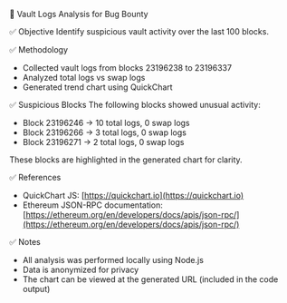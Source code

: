 🔹 Vault Logs Analysis for Bug Bounty

✅ Objective
Identify suspicious vault activity over the last 100 blocks.

✅ Methodology
- Collected vault logs from blocks 23196238 to 23196337
- Analyzed total logs vs swap logs
- Generated trend chart using QuickChart

✅ Suspicious Blocks
The following blocks showed unusual activity:
- Block 23196246 → 10 total logs, 0 swap logs
- Block 23196266 → 3 total logs, 0 swap logs
- Block 23196271 → 2 total logs, 0 swap logs

These blocks are highlighted in the generated chart for clarity.

✅ References
- QuickChart JS: [https://quickchart.io](https://quickchart.io)
- Ethereum JSON-RPC documentation: [https://ethereum.org/en/developers/docs/apis/json-rpc/](https://ethereum.org/en/developers/docs/apis/json-rpc/)

✅ Notes
- All analysis was performed locally using Node.js
- Data is anonymized for privacy
- The chart can be viewed at the generated URL (included in the code output)

